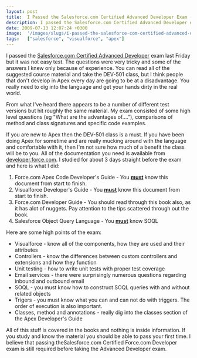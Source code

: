 ```yaml
---
layout: post
title:  I Passed the Salesforce.com Certified Advanced Developer Exam - So Can You!
description: I passed the Salesforce.com Certified Advanced Developer exam yesterday but it was not easy test. The questions were very tricky and some of the answers I knew only because of experience. You can read all of the suggested course material and take the DEV-501 class, but I think people that dont develop in Apex every day are going to be at a disadvantage. You really need to dig into the language and get your hands dirty in the real world.From what Ive heard there appears to be a number of differen
date: 2009-07-13 12:07:24 +0300
image:  '/images/slugs/i-passed-the-salesforce-com-certified-advanced-developer-exam-so-can-you.jpg'
tags:   ["salesforce", "visualforce", "apex"]
---
```

<div id="_mcePaste" style="position:absolute;left:-10000px;top:0;width:1px;height:1px;">I passed the Salesforce.com Certified Advanced Developer exam yesterday but it was not easy test. The questions were very tricky and some of the answers I knew only because of experience. You can read all of the suggested course material and take the DEV-501 class, but I think people that don't develop in Apex every day are going to be at a disadvantage. You really need to dig into the language and get your hands dirty in the real world.</div>
<div id="_mcePaste" style="position:absolute;left:-10000px;top:0;width:1px;height:1px;">From what I've heard there appears to be a number of different test versions but hit roughly the same material. My exam consisted of some high level questions (eg "What are the advantages of...."), comparisons of method and class signatures and specific code examples.</div>
<div id="_mcePaste" style="position:absolute;left:-10000px;top:0;width:1px;height:1px;">If you are new to Apex then the DEV-501 class is a must. If you have been doing Apex for sometime and are really mucking around with the language and comfortable with it, then I'm not sure how much of a benefit the class will be to you. I studied for about 3 days straight before the exam and here is what I did:</div>
<div id="_mcePaste" style="position:absolute;left:-10000px;top:0;width:1px;height:1px;">Force.com Apex Code Developer's Guide - You must know this document from start to finish.</div>
<div id="_mcePaste" style="position:absolute;left:-10000px;top:0;width:1px;height:1px;">Visualforce Developer's Guide - You must know this document from start to finish</div>
<div id="_mcePaste" style="position:absolute;left:-10000px;top:0;width:1px;height:1px;">Force.com Developer Guide - You should read through this book also as it has alot of nuggets. Pay attention to the tips scattered through out the book</div>
<div id="_mcePaste" style="position:absolute;left:-10000px;top:0;width:1px;height:1px;">Salesforce Object Query Language - You must know SOQL</div>
<div id="_mcePaste" style="position:absolute;left:-10000px;top:0;width:1px;height:1px;">Force.com Web Services API Developer's Guide - I breezed through the document but the material on the exam didn't seem relevant</div>
<div id="_mcePaste" style="position:absolute;left:-10000px;top:0;width:1px;height:1px;">Here are some high points of the exam:</div>
<div id="_mcePaste" style="position:absolute;left:-10000px;top:0;width:1px;height:1px;">Visualforce - know all of the components, how they are used and their attributes</div>
<div id="_mcePaste" style="position:absolute;left:-10000px;top:0;width:1px;height:1px;">Controllers - know the differences between custom controllers and extensions and how they function</div>
<div id="_mcePaste" style="position:absolute;left:-10000px;top:0;width:1px;height:1px;">Unit testing - how to write test with test coverage</div>
<div id="_mcePaste" style="position:absolute;left:-10000px;top:0;width:1px;height:1px;">Email services - there were surprisingly numerous questions regarding inbound and outbound email</div>
<div id="_mcePaste" style="position:absolute;left:-10000px;top:0;width:1px;height:1px;">SOQL - you must know how to construct SOQL queries with and without related objects</div>
<div id="_mcePaste" style="position:absolute;left:-10000px;top:0;width:1px;height:1px;">Trigers - you must know what you can and can not do with triggers. The order of execution is also important.</div>
<div id="_mcePaste" style="position:absolute;left:-10000px;top:0;width:1px;height:1px;">Classes, method and annotations - really dig into the classes section of the Apex Developer's Guide</div>
<div id="_mcePaste" style="position:absolute;left:-10000px;top:0;width:1px;height:1px;">All of this stuff is covered in the books and nothing is inside information. If you study and know the material you should be able to pass your first time.</div>
I passed the <a href="http://www.salesforce.com/services-training/training_certification/certification/" target="_blank">Salesforce.com Certified Advanced Developer</a> exam last Friday but it was not easy test. The questions were very tricky and some of the answers I knew only because of experience. You can read all of the suggested course material and take the DEV-501 class, but I think people that don't develop in Apex every day are going to be at a disadvantage. You really need to dig into the language and get your hands dirty in the real world.
<p>From what I've heard there appears to be a number of different test versions but hit roughly the same material. My exam consisted of some high level questions (eg "What are the advantages of...."), comparisons of method and class signatures and specific code examples.</p>
<p>If you are new to Apex then the DEV-501 class is a must. If you have been doing Apex for sometime and are really mucking around with the language and comfortable with it, then I'm not sure how much of a benefit the class will be to you. All of the documentation you need is available from <a href="http://wiki.developerforce.com/index.php/Documentation" target="_blank">developer.force.com</a>. I studied for about 3 days straight before the exam and here is what I did:</p>
<ol>
 <li>Force.com Apex Code Developer's Guide - You <strong><span style="text-decoration:underline;">must</span></strong> know this document from start to finish.</li>
 <li>Visualforce Developer's Guide - You <strong><span style="text-decoration:underline;">must</span></strong> know this document from start to finish.</li>
 <li>Force.com Developer Guide - You should read through this book also, as it has alot of nuggets. Pay attention to the tips scattered through out the book.</li>
 <li>Salesforce Object Query Language - You <strong><span style="text-decoration:underline;">must</span></strong> know SOQL</li>
</ol>
Here are some high points of the exam:
<ul>
 <li>Visualforce - know all of the components, how they are used and their attributes</li>
 <li>Controllers - know the differences between custom controllers and extensions and how they function</li>
 <li>Unit testing - how to write unit tests with proper test coverage</li>
 <li>Email services - there were surprisingly numerous questions regarding inbound and outbound email</li>
 <li>SOQL - you must know how to construct SOQL queries with and without related objects</li>
 <li>Trigers - you must know what you can and can not do with triggers. The order of execution is also important.</li>
 <li>Classes, method and annotations - really dig into the classes section of the Apex Developer's Guide</li>
</ul>
All of this stuff is covered in the books and nothing is inside information. If you study and know the material you should be able to pass your first time. I believe that passing theSalesforce.com Certified Force.com Developer exam is still required before taking the Advanced Developer exam.
